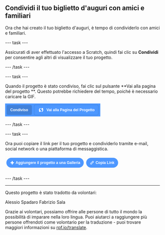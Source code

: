 ## Condividi il tuo biglietto d'auguri con amici e familiari

Ora che hai creato il tuo biglietto d'auguri, è tempo di condividerlo con amici e familiari.

--- task ---

Assicurati di aver effettuato l'accesso a Scratch, quindi fai clic su **Condividi** per consentire agli altri di visualizzare il tuo progetto.

--- /task ---

--- task ---

Quando il progetto è stato condiviso, fai clic sul pulsante **Vai alla pagina del progetto **. Questo potrebbe richiedere del tempo, poiché è necessario caricare la GIF.

![immagine che mostra il pulsante Vai alla pagina del progetto](images/projects-page.png)

--- /task ---

--- task ---

Ora puoi copiare il link per il tuo progetto e condividerlo tramite e-mail, social network o una piattaforma di messaggistica.

![immagine che mostra il pulsante Copia collegamento](images/copy-link.png)

--- /task ---

***

Questo progetto è stato tradotto da volontari:

Alessio Spadaro
Fabrizio Sala

Grazie ai volontari, possiamo offrire alle persone di tutto il mondo la possibilità di imparare nella loro lingua. Puoi aiutarci a raggiungere più persone offrendoti come volontario per la traduzione - puoi trovare maggiori informazioni su [rpf.io/translate](https://rpf.io/translate).

